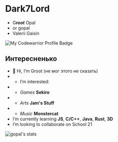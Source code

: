 # Dark7Lord
*  G***root*** Opal
* or gopal
* Valerii Gaisin


![My Codewarrior Profile Badge](https://www.codewars.com/users/dark7lord/badges/large)
## Интересненько
* 👋 Hi, I’m Groot (не мог этого не сказать)
* * I’m interested:
* * *Games* **Sekiro**
* * *Arts* **Jam's Stuff**
* * *Music* **Monstercat**
* I’m currently learning **JS**, **C/C++**, **Java**, **Rust**, **3D**
* I’m looking to collaborate on School 21

<!---
dark7lord/dark7lord is a ✨ special ✨ repository because its `README.md` (this file) appears on your GitHub profile.
You can click the Preview link to take a look at your changes.
--->
![gopal's stats](https://badge42.herokuapp.com/api/stats/gopal)
